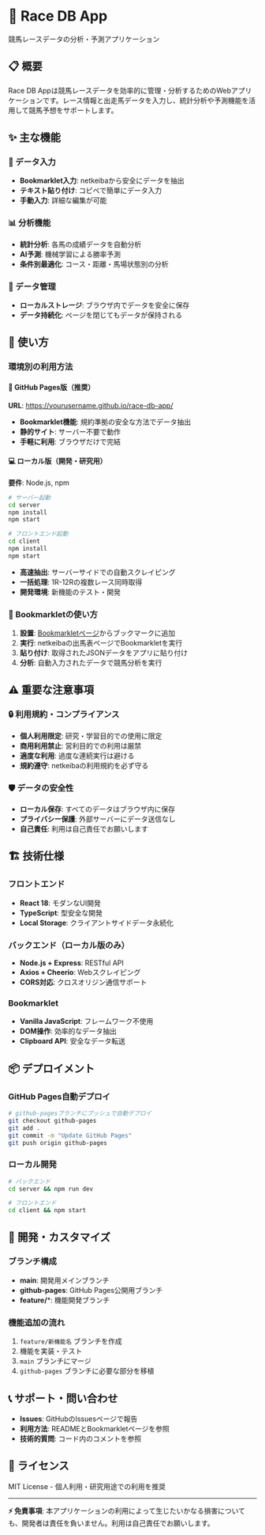 # 🏇 Race DB App

競馬レースデータの分析・予測アプリケーション

## 📋 概要

Race DB Appは競馬レースデータを効率的に管理・分析するためのWebアプリケーションです。レース情報と出走馬データを入力し、統計分析や予測機能を活用して競馬予想をサポートします。

## ✨ 主な機能

### 🎯 データ入力
- **Bookmarklet入力**: netkeibaから安全にデータを抽出
- **テキスト貼り付け**: コピペで簡単にデータ入力
- **手動入力**: 詳細な編集が可能

### 📊 分析機能
- **統計分析**: 各馬の成績データを自動分析
- **AI予測**: 機械学習による勝率予測
- **条件別最適化**: コース・距離・馬場状態別の分析

### 💾 データ管理
- **ローカルストレージ**: ブラウザ内でデータを安全に保存
- **データ持続化**: ページを閉じてもデータが保持される

## 🚀 使い方

### 環境別の利用方法

#### 📱 GitHub Pages版（推奨）
**URL**: https://yourusername.github.io/race-db-app/

- **Bookmarklet機能**: 規約準拠の安全な方法でデータ抽出
- **静的サイト**: サーバー不要で動作
- **手軽に利用**: ブラウザだけで完結

#### 💻 ローカル版（開発・研究用）
**要件**: Node.js, npm

```bash
# サーバー起動
cd server
npm install
npm start

# フロントエンド起動
cd client
npm install
npm start
```

- **高速抽出**: サーバーサイドでの自動スクレイピング
- **一括処理**: 1R-12Rの複数レース同時取得
- **開発環境**: 新機能のテスト・開発

### 🔖 Bookmarkletの使い方

1. **設置**: [Bookmarkletページ](/bookmarklet.html)からブックマークに追加
2. **実行**: netkeibaの出馬表ページでBookmarkletを実行
3. **貼り付け**: 取得されたJSONデータをアプリに貼り付け
4. **分析**: 自動入力されたデータで競馬分析を実行

## ⚠️ 重要な注意事項

### 🔒 利用規約・コンプライアンス

- **個人利用限定**: 研究・学習目的での使用に限定
- **商用利用禁止**: 営利目的での利用は厳禁
- **適度な利用**: 過度な連続実行は避ける
- **規約遵守**: netkeibaの利用規約を必ず守る

### 🛡️ データの安全性

- **ローカル保存**: すべてのデータはブラウザ内に保存
- **プライバシー保護**: 外部サーバーにデータ送信なし
- **自己責任**: 利用は自己責任でお願いします

## 🏗️ 技術仕様

### フロントエンド
- **React 18**: モダンなUI開発
- **TypeScript**: 型安全な開発
- **Local Storage**: クライアントサイドデータ永続化

### バックエンド（ローカル版のみ）
- **Node.js + Express**: RESTful API
- **Axios + Cheerio**: Webスクレイピング
- **CORS対応**: クロスオリジン通信サポート

### Bookmarklet
- **Vanilla JavaScript**: フレームワーク不使用
- **DOM操作**: 効率的なデータ抽出
- **Clipboard API**: 安全なデータ転送

## 📦 デプロイメント

### GitHub Pages自動デプロイ
```bash
# github-pagesブランチにプッシュで自動デプロイ
git checkout github-pages
git add .
git commit -m "Update GitHub Pages"
git push origin github-pages
```

### ローカル開発
```bash
# バックエンド
cd server && npm run dev

# フロントエンド  
cd client && npm start
```

## 🔧 開発・カスタマイズ

### ブランチ構成
- **main**: 開発用メインブランチ
- **github-pages**: GitHub Pages公開用ブランチ
- **feature/***: 機能開発ブランチ

### 機能追加の流れ
1. `feature/新機能名` ブランチを作成
2. 機能を実装・テスト
3. `main` ブランチにマージ
4. `github-pages` ブランチに必要な部分を移植

## 📞 サポート・問い合わせ

- **Issues**: GitHubのIssuesページで報告
- **利用方法**: READMEとBookmarkletページを参照
- **技術的質問**: コード内のコメントを参照

## 📄 ライセンス

MIT License - 個人利用・研究用途での利用を推奨

---

**⚡ 免責事項**: 本アプリケーションの利用によって生じたいかなる損害についても、開発者は責任を負いません。利用は自己責任でお願いします。